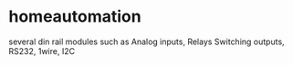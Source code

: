 # homeautomation
several din rail modules such as Analog inputs, Relays Switching outputs, RS232, 1wire, I2C

